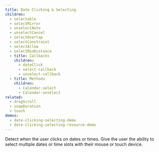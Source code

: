 ```yaml
---
title: Date Clicking & Selecting
children:
  - selectable
  - selectMirror
  - unselectAuto
  - unselectCancel
  - selectOverlap
  - selectConstraint
  - selectAllow
  - selectMinDistance
  - title: Callbacks
    children:
      - dateClick
      - select-callback
      - unselect-callback
  - title: Methods
    children:
      - Calendar-select
      - Calendar-unselect
related:
  - dragScroll
  - snapDuration
  - touch
demos:
  - date-clicking-selecting-demo
  - date-clicking-selecting-resource-demo
---
```


Detect when the user clicks on dates or times. Give the user the ability to select multiple dates or time slots with their mouse or touch device.
